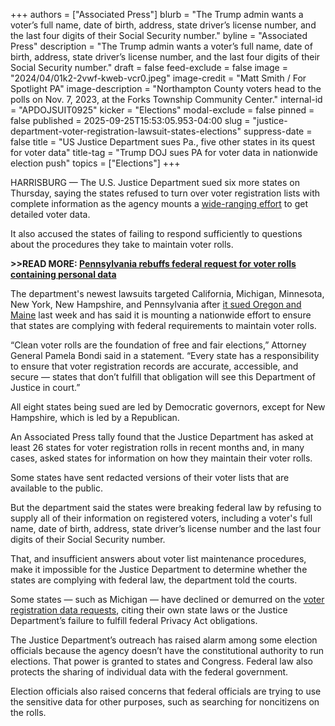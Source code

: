 +++
authors = ["Associated Press"]
blurb = "The Trump admin wants a voter’s full name, date of birth, address, state driver’s license number, and the last four digits of their Social Security number."
byline = "Associated Press"
description = "The Trump admin wants a voter’s full name, date of birth, address, state driver’s license number, and the last four digits of their Social Security number."
draft = false
feed-exclude = false
image = "2024/04/01k2-2vwf-kweb-vcr0.jpeg"
image-credit = "Matt Smith / For Spotlight PA"
image-description = "Northampton County voters head to the polls on Nov. 7, 2023, at the Forks Township Community Center."
internal-id = "APDOJSUIT0925"
kicker = "Elections"
modal-exclude = false
pinned = false
published = 2025-09-25T15:53:05.953-04:00
slug = "justice-department-voter-registration-lawsuit-states-elections"
suppress-date = false
title = "US Justice Department sues Pa., five other states in its quest for voter data"
title-tag = "Trump DOJ sues PA for voter data in nationwide election push"
topics = ["Elections"]
+++

HARRISBURG — The U.S. Justice Department sued six more states on Thursday, saying the states refused to turn over voter registration lists with complete information as the agency mounts a <a href="https://apnews.com/article/justice-department-election-officials-voting-trump-a04b1522bed0cb6bbc286e25b139701f">wide-ranging effort</a> to get detailed voter data.

It also accused the states of failing to respond sufficiently to questions about the procedures they take to maintain voter rolls.

<strong>&gt;&gt;READ MORE: </strong><a href="https://www.spotlightpa.org/news/2025/08/pennsylvania-rejects-justice-department-voter-roll-data-schmidt-elections/"><strong>Pennsylvania rebuffs federal request for voter rolls containing personal data</strong></a><strong></strong>

The department&#39;s newest lawsuits targeted California, Michigan, Minnesota, New York, New Hampshire, and Pennsylvania after <a href="https://apnews.com/article/justice-department-voter-rolls-lawsuit-oregon-maine-53e2b03d9bd89750fe684d97c0d74511">it sued Oregon and Maine</a> last week and has said it is mounting a nationwide effort to ensure that states are complying with federal requirements to maintain voter rolls.

“Clean voter rolls are the foundation of free and fair elections,” Attorney General Pamela Bondi said in a statement. “Every state has a responsibility to ensure that voter registration records are accurate, accessible, and secure — states that don’t fulfill that obligation will see this Department of Justice in court.”

All eight states being sued are led by Democratic governors, except for New Hampshire, which is led by a Republican.

An Associated Press tally found that the Justice Department has asked at least 26 states for voter registration rolls in recent months and, in many cases, asked states for information on how they maintain their voter rolls.

Some states have sent redacted versions of their voter lists that are available to the public.

But the department said the states were breaking federal law by refusing to supply all of their information on registered voters, including a voter&#39;s full name, date of birth, address, state driver’s license number and the last four digits of their Social Security number.

That, and insufficient answers about voter list maintenance procedures, make it impossible for the Justice Department to determine whether the states are complying with federal law, the department told the courts.

Some states — such as Michigan — have declined or demurred on the <a href="https://apnews.com/article/trump-justice-department-voting-elections-democrats-efa955a7785fdaddbf6d28956d1072ff">voter registration data requests</a>, citing their own state laws or the Justice Department’s failure to fulfill federal Privacy Act obligations.

The Justice Department’s outreach has raised alarm among some election officials because the agency doesn’t have the constitutional authority to run elections. That power is granted to states and Congress. Federal law also protects the sharing of individual data with the federal government.

Election officials also raised concerns that federal officials are trying to use the sensitive data for other purposes, such as searching for noncitizens on the rolls.

